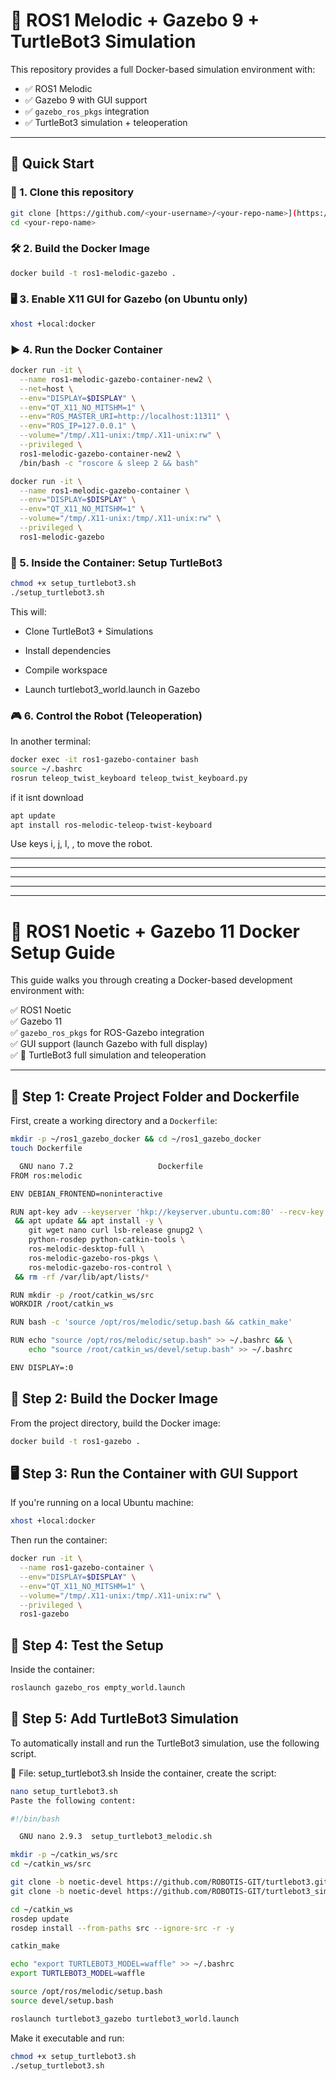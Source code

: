 # 🐢 ROS1 Melodic + Gazebo 9 + TurtleBot3 Simulation

This repository provides a full Docker-based simulation environment with:

- ✅ ROS1 Melodic
- ✅ Gazebo 9 with GUI support
- ✅ `gazebo_ros_pkgs` integration
- ✅ TurtleBot3 simulation + teleoperation

---

## 🚀 Quick Start

### 🐳 1. Clone this repository

```bash
git clone [https://github.com/<your-username>/<your-repo-name>](https://github.com/shirbenami/ROS1-Noetic-Gazebo-11).git
cd <your-repo-name>
```

### 🛠️ 2. Build the Docker Image
```bash
docker build -t ros1-melodic-gazebo .
```

### 🖥️ 3. Enable X11 GUI for Gazebo (on Ubuntu only)
```bash
xhost +local:docker
```

### ▶️ 4. Run the Docker Container

```bash
docker run -it \
  --name ros1-melodic-gazebo-container-new2 \
  --net=host \
  --env="DISPLAY=$DISPLAY" \
  --env="QT_X11_NO_MITSHM=1" \
  --env="ROS_MASTER_URI=http://localhost:11311" \
  --env="ROS_IP=127.0.0.1" \
  --volume="/tmp/.X11-unix:/tmp/.X11-unix:rw" \
  --privileged \
  ros1-melodic-gazebo-container-new2 \
  /bin/bash -c "roscore & sleep 2 && bash"
```

```bash
docker run -it \
  --name ros1-melodic-gazebo-container \
  --env="DISPLAY=$DISPLAY" \
  --env="QT_X11_NO_MITSHM=1" \
  --volume="/tmp/.X11-unix:/tmp/.X11-unix:rw" \
  --privileged \
  ros1-melodic-gazebo
```

### 🤖 5. Inside the Container: Setup TurtleBot3
```bash
chmod +x setup_turtlebot3.sh
./setup_turtlebot3.sh
```

This will:

* Clone TurtleBot3 + Simulations

* Install dependencies

* Compile workspace

* Launch turtlebot3_world.launch in Gazebo

### 🎮 6. Control the Robot (Teleoperation)
In another terminal:

```bash
docker exec -it ros1-gazebo-container bash
source ~/.bashrc
rosrun teleop_twist_keyboard teleop_twist_keyboard.py
```
if it isnt download
```bash
apt update
apt install ros-melodic-teleop-twist-keyboard
```
Use keys i, j, l, , to move the robot.




______________________________________________________________________________________________________________
______________________________________________________________________________________________________________
______________________________________________________________________________________________________________
______________________________________________________________________________________________________________
______________________________________________________________________________________________________________

# 🐳 ROS1 Noetic + Gazebo 11 Docker Setup Guide

This guide walks you through creating a Docker-based development environment with:

✅ ROS1 Noetic  
✅ Gazebo 11  
✅ `gazebo_ros_pkgs` for ROS-Gazebo integration  
✅ GUI support (launch Gazebo with full display)  
✅ 🐢 TurtleBot3 full simulation and teleoperation  

---

## 📁 Step 1: Create Project Folder and Dockerfile

First, create a working directory and a `Dockerfile`:

```bash
mkdir -p ~/ros1_gazebo_docker && cd ~/ros1_gazebo_docker
touch Dockerfile

  GNU nano 7.2                   Dockerfile                             
FROM ros:melodic

ENV DEBIAN_FRONTEND=noninteractive

RUN apt-key adv --keyserver 'hkp://keyserver.ubuntu.com:80' --recv-key >
 && apt update && apt install -y \
    git wget nano curl lsb-release gnupg2 \
    python-rosdep python-catkin-tools \
    ros-melodic-desktop-full \
    ros-melodic-gazebo-ros-pkgs \
    ros-melodic-gazebo-ros-control \
 && rm -rf /var/lib/apt/lists/*

RUN mkdir -p /root/catkin_ws/src
WORKDIR /root/catkin_ws

RUN bash -c 'source /opt/ros/melodic/setup.bash && catkin_make'

RUN echo "source /opt/ros/melodic/setup.bash" >> ~/.bashrc && \
    echo "source /root/catkin_ws/devel/setup.bash" >> ~/.bashrc

ENV DISPLAY=:0

```

## 🧱 Step 2: Build the Docker Image

From the project directory, build the Docker image:

```bash
docker build -t ros1-gazebo .
```

## 🖥️ Step 3: Run the Container with GUI Support
If you're running on a local Ubuntu machine:

```bash
xhost +local:docker
```

Then run the container:
```bash
docker run -it \
  --name ros1-gazebo-container \
  --env="DISPLAY=$DISPLAY" \
  --env="QT_X11_NO_MITSHM=1" \
  --volume="/tmp/.X11-unix:/tmp/.X11-unix:rw" \
  --privileged \
  ros1-gazebo
```

## 🧪 Step 4: Test the Setup
Inside the container:
```bash
roslaunch gazebo_ros empty_world.launch
```

## 🤖 Step 5: Add TurtleBot3 Simulation
To automatically install and run the TurtleBot3 simulation, use the following script.

🧾 File: setup_turtlebot3.sh
Inside the container, create the script:

```bash
nano setup_turtlebot3.sh
Paste the following content:
```
```bash
#!/bin/bash

  GNU nano 2.9.3  setup_turtlebot3_melodic.sh             

mkdir -p ~/catkin_ws/src
cd ~/catkin_ws/src

git clone -b noetic-devel https://github.com/ROBOTIS-GIT/turtlebot3.git
git clone -b noetic-devel https://github.com/ROBOTIS-GIT/turtlebot3_simulations.git

cd ~/catkin_ws
rosdep update
rosdep install --from-paths src --ignore-src -r -y

catkin_make

echo "export TURTLEBOT3_MODEL=waffle" >> ~/.bashrc
export TURTLEBOT3_MODEL=waffle

source /opt/ros/melodic/setup.bash
source devel/setup.bash

roslaunch turtlebot3_gazebo turtlebot3_world.launch

```

Make it executable and run:
```bash
chmod +x setup_turtlebot3.sh
./setup_turtlebot3.sh
```
